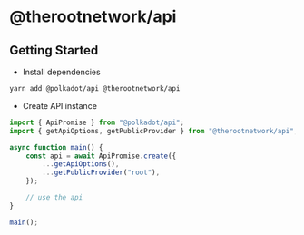# @therootnetwork/api

## Getting Started

- Install dependencies

```bash
yarn add @polkadot/api @therootnetwork/api
```

- Create API instance

```typescript
import { ApiPromise } from "@polkadot/api";
import { getApiOptions, getPublicProvider } from "@therootnetwork/api";

async function main() {
	const api = await ApiPromise.create({
		...getApiOptions(),
		...getPublicProvider("root"),
	});

	// use the api
}

main();
```
